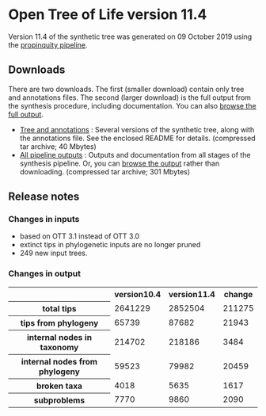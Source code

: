 # Open Tree of Life version 11.4

Version 11.4 of the synthetic tree was generated on 09 October 2019 using the [propinquity pipeline](https://github.com/OpenTreeOfLife/propinquity).

## Downloads
There are two downloads. The first (smaller download) contain only tree and annotations files. The second (larger download) is the full output from the synthesis procedure, including documentation. You can also [browse the full output](http://files.opentreeoflife.org/synthesis/opentree11.4/output/index.html).

* [Tree and annotations](http://files.opentreeoflife.org/synthesis/opentree11.4/opentree11.4_tree.tgz) : Several versions of the synthetic tree, along with the annotations file. See the enclosed README for details. (compressed tar archive; 40 Mbytes)
* [All pipeline outputs](http://files.opentreeoflife.org/synthesis/opentree11.4/opentree11.4_output.tgz) : Outputs and documentation from all stages of the synthesis pipeline. Or, you can [browse the output](http://files.opentreeoflife.org/synthesis/opentree11.4/output/index.html) rather than downloading. (compressed tar archive; 301 Mbytes)

## Release notes

### Changes in inputs

* based on OTT 3.1 instead of OTT 3.0
* extinct tips in phylogenetic inputs are no longer pruned
* 249 new input trees.

### Changes in output

<table class="table table-condensed">
<tr>
<th><!--statistic-->&nbsp;</th>
<th>version10.4</th>
<th>version11.4</th>
<th>change</th>
<tr>
   <th>total tips</th>
   <td>2641229</td>
   <td>2852504</td>
   <td>211275</td>
</tr>
<tr>
   <th>tips from phylogeny</th>
   <td>65739</td>
   <td>87682</td>
   <td>21943</td>
</tr>
<tr>
   <th>internal nodes in taxonomy</th>
   <td>214702</td>
   <td>218186</td>
   <td>3484</td>
</tr>
<tr>
   <th>internal nodes from phylogeny</th>
   <td>59523</td>
   <td>79982</td>
   <td>20459</td>
</tr>
<tr>
   <th>broken taxa</th>
   <td>4018</td>
   <td>5635</td>
   <td>1617</td>
</tr>
<tr>
   <th>subproblems</th>
   <td>7770</td>
   <td>9860</td>
   <td>2090</td>
</tr>
</table>